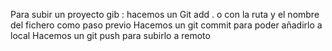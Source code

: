 Para subir un proyecto gib :
hacemos un Git add . o con la ruta y el nombre del fichero como paso previo
Hacemos un git commit para poder añadirlo a local
Hacemos un git push para subirlo a remoto
